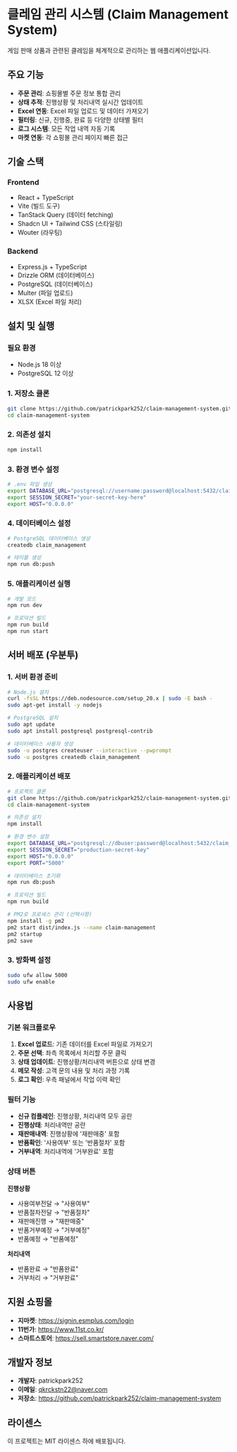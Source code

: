 # 클레임 관리 시스템 (Claim Management System)

게임 판매 상품과 관련된 클레임을 체계적으로 관리하는 웹 애플리케이션입니다.

## 주요 기능

- **주문 관리**: 쇼핑몰별 주문 정보 통합 관리
- **상태 추적**: 진행상황 및 처리내역 실시간 업데이트
- **Excel 연동**: Excel 파일 업로드 및 데이터 가져오기
- **필터링**: 신규, 진행중, 완료 등 다양한 상태별 필터
- **로그 시스템**: 모든 작업 내역 자동 기록
- **마켓 연동**: 각 쇼핑몰 관리 페이지 빠른 접근

## 기술 스택

### Frontend
- React + TypeScript
- Vite (빌드 도구)
- TanStack Query (데이터 fetching)
- Shadcn UI + Tailwind CSS (스타일링)
- Wouter (라우팅)

### Backend
- Express.js + TypeScript
- Drizzle ORM (데이터베이스)
- PostgreSQL (데이터베이스)
- Multer (파일 업로드)
- XLSX (Excel 파일 처리)

## 설치 및 실행

### 필요 환경
- Node.js 18 이상
- PostgreSQL 12 이상

### 1. 저장소 클론
```bash
git clone https://github.com/patrickpark252/claim-management-system.git
cd claim-management-system
```

### 2. 의존성 설치
```bash
npm install
```

### 3. 환경 변수 설정
```bash
# .env 파일 생성
export DATABASE_URL="postgresql://username:password@localhost:5432/claim_management"
export SESSION_SECRET="your-secret-key-here"
export HOST="0.0.0.0"
```

### 4. 데이터베이스 설정
```bash
# PostgreSQL 데이터베이스 생성
createdb claim_management

# 테이블 생성
npm run db:push
```

### 5. 애플리케이션 실행
```bash
# 개발 모드
npm run dev

# 프로덕션 빌드
npm run build
npm run start
```

## 서버 배포 (우분투)

### 1. 서버 환경 준비
```bash
# Node.js 설치
curl -fsSL https://deb.nodesource.com/setup_20.x | sudo -E bash -
sudo apt-get install -y nodejs

# PostgreSQL 설치
sudo apt update
sudo apt install postgresql postgresql-contrib

# 데이터베이스 사용자 생성
sudo -u postgres createuser --interactive --pwprompt
sudo -u postgres createdb claim_management
```

### 2. 애플리케이션 배포
```bash
# 프로젝트 클론
git clone https://github.com/patrickpark252/claim-management-system.git
cd claim-management-system

# 의존성 설치
npm install

# 환경 변수 설정
export DATABASE_URL="postgresql://dbuser:password@localhost:5432/claim_management"
export SESSION_SECRET="production-secret-key"
export HOST="0.0.0.0"
export PORT="5000"

# 데이터베이스 초기화
npm run db:push

# 프로덕션 빌드
npm run build

# PM2로 프로세스 관리 (선택사항)
npm install -g pm2
pm2 start dist/index.js --name claim-management
pm2 startup
pm2 save
```

### 3. 방화벽 설정
```bash
sudo ufw allow 5000
sudo ufw enable
```

## 사용법

### 기본 워크플로우
1. **Excel 업로드**: 기존 데이터를 Excel 파일로 가져오기
2. **주문 선택**: 좌측 목록에서 처리할 주문 클릭
3. **상태 업데이트**: 진행상황/처리내역 버튼으로 상태 변경
4. **메모 작성**: 고객 문의 내용 및 처리 과정 기록
5. **로그 확인**: 우측 패널에서 작업 이력 확인

### 필터 기능
- **신규 컴플레인**: 진행상황, 처리내역 모두 공란
- **진행상태**: 처리내역만 공란
- **재판매내역**: 진행상황에 '재판매중' 포함
- **반품확인**: '사용여부' 또는 '반품절차' 포함
- **거부내역**: 처리내역에 '거부완료' 포함

### 상태 버튼
**진행상황**
- 사용여부전달 → "사용여부"
- 반품절차전달 → "반품절차" 
- 재판매진행 → "재판매중"
- 반품거부예정 → "거부예정"
- 반품예정 → "반품예정"

**처리내역**
- 반품완료 → "반품완료"
- 거부처리 → "거부완료"

## 지원 쇼핑몰

- **지마켓**: https://signin.esmplus.com/login
- **11번가**: https://www.11st.co.kr/
- **스마트스토어**: https://sell.smartstore.naver.com/

## 개발자 정보

- **개발자**: patrickpark252
- **이메일**: qkrckstn22@naver.com
- **저장소**: https://github.com/patrickpark252/claim-management-system

## 라이센스

이 프로젝트는 MIT 라이센스 하에 배포됩니다.